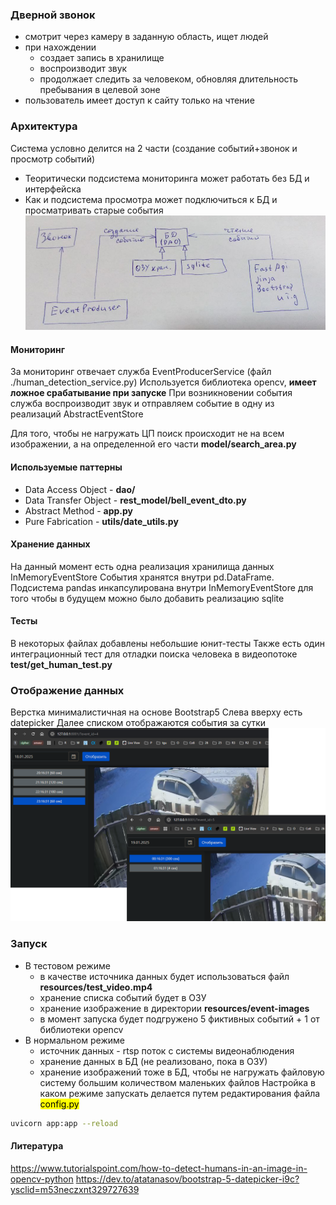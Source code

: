 ### Дверной звонок

* смотрит через камеру в заданную область, ищет людей
* при нахождении 
  * создает запись в хранилище
  * воспроизводит звук
  * продолжает следить за человеком, обновляя длительность пребывания в целевой зоне
* пользователь имеет доступ к сайту только на чтение

### Архитектура
Система условно делится на 2 части (создание событий+звонок и просмотр событий)
- Теоритически подсистема мониторинга может работать без БД и интерфейска
- Как и подсистема просмотра может подключиться к БД и просматривать старые события
![demo](readme-resources/uml.png)


#### Мониторинг
За мониторинг отвечает служба EventProducerService (файл ./human_detection_service.py)
Используется библиотека opencv, **имеет ложное срабатывание при запуске**
При возникновении события служба воспроизводит звук и отправляем событие в
одну из реализаций AbstractEventStore

Для того, чтобы не нагружать ЦП поиск происходит не на всем изображении, а
на определенной его части **model/search_area.py**

#### Используемые паттерны
* Data Access Object - **dao/**
* Data Transfer Object - **rest_model/bell_event_dto.py**
* Abstract Method - **app.py**
* Pure Fabrication - **utils/date_utils.py**

#### Хранение данных
На данный момент есть одна реализация хранилища данных InMemoryEventStore
События хранятся внутри pd.DataFrame. 
Подсистема pandas инкапсулирована внутри InMemoryEventStore для того чтобы 
в будущем можно было добавить реализацию sqlite

#### Тесты
В некоторых файлах добавлены небольшие юнит-тесты
Также есть один интеграционный тест для отладки поиска человека в видеопотоке 
**test/get_human_test.py**

### Отображение данных
Верстка минималистичная на основе Bootstrap5
Слева вверху есть datepicker 
Далее списком отображаются события за сутки
![demo](readme-resources/demo.png)

### Запуск
* В тестовом режиме
    * в качестве источника данных будет использоваться файл **resources/test_video.mp4** 
    * хранение списка событий будет в ОЗУ
    * хранение изображение в директории **resources/event-images**
    * в момент запуска будет подгружено 5 фиктивных событий + 1 от библиотеки opencv
* В нормальном режиме
  * источник данных - rtsp поток с системы видеонаблюдения
  * хранение данных в БД (не реализовано, пока в ОЗУ)
  * хранение изображений тоже в БД, чтобы не нагружать файловую систему большим количеством маленьких файлов
Настройка в каком режиме запускать делается путем редактирования файла <mark>config.py</mark>
 ```sh
 uvicorn app:app --reload
 ```

#### Литература
https://www.tutorialspoint.com/how-to-detect-humans-in-an-image-in-opencv-python
https://dev.to/atatanasov/bootstrap-5-datepicker-i9c?ysclid=m53neczxnt329727639